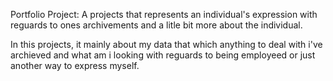 Portfolio Project:
A projects that represents an individual's expression 
with reguards to ones archivements and a litle bit more 
about the individual.

In this projects, it mainly about my data that which anything to deal with i've archieved and what am i looking with reguards to being employeed or just another
way to express myself.